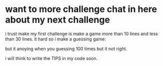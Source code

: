 # want to more challenge chat in here about my next challenge
i trust make my first challenge is make a game more than 10 lines and less than 30 lines. it hard so i make a guessing game:

  but it anoying when you guessing 100 times but it not right.
  
  i will think to write  the TIPS in my code soon.
